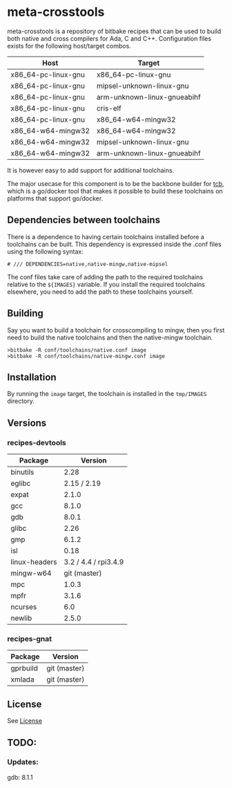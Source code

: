 # meta-crosstools

meta-crosstools is a repository of bitbake recipes that can be used to build both native and cross compilers for Ada, C and C++.
Configuration files exists for the following host/target combos.


| Host                 | Target                        |
|----------------------|-------------------------------|
|x86_64-pc-linux-gnu   | x86_64-pc-linux-gnu           |
|x86_64-pc-linux-gnu   | mipsel-unknown-linux-gnu      |
|x86_64-pc-linux-gnu   | arm-unknown-linux-gnueabihf   |
|x86_64-pc-linux-gnu   | cris-elf                      |
|x86_64-pc-linux-gnu   | x86_64-w64-mingw32            |
|x86_64-w64-mingw32    | x86_64-w64-mingw32            |
|x86_64-w64-mingw32    | mipsel-unknown-linux-gnu      |
|x86_64-w64-mingw32    | arm-unknown-linux-gnueabihf   |

It is however easy to add support for additional toolchains.

The major usecase for this component is to be the backbone builder for [tcb](https://github.com/staffano/tcb), which is a go/docker tool that makes it possible to build these toolchains on platforms that support go/docker.

## Dependencies between toolchains

There is a dependence to having certain toolchains installed before a toolchains can be built. This dependency is expressed inside the .conf files using the following syntax:
```
# /// DEPENDENCIES=native,native-mingw,native-mipsel
``` 
The conf files take care of adding the path to the required toolchains relative to the `${IMAGES}` variable. If you install the required toolchains elsewhere, you need to add the path to these toolchains yourself.

## Building

Say you want to build a toolchain for crosscompiling to mingw, then you first need to build the native toolchains and then the native-mingw toolchain.

```shell
>bitbake -R conf/toolchains/native.conf image
>bitbake -R conf/toolchains/native-mingw.conf image
```

## Installation

By running the `image` target, the toolchain is installed in the `tmp/IMAGES` directory.

## Versions 

### recipes-devtools

|  Package  |  Version |
|-----------|----------|
| binutils  | 2.28 |
| eglibc | 2.15 / 2.19 |
| expat | 2.1.0
| gcc | 8.1.0 |
| gdb | 8.0.1 |
| glibc | 2.26 |
| gmp | 6.1.2 |
| isl | 0.18 |
| linux-headers  | 3.2 / 4.4 / rpi3.4.9 |
| mingw-w64 | git (master) |
| mpc | 1.0.3 |
| mpfr | 3.1.6 |
| ncurses | 6.0 |
| newlib | 2.5.0 |

### recipes-gnat

|  Package  |  Version |
|-----------|----------|
| gprbuild | git (master) |
| xmlada | git (master) |

## License

See [License](LICENSE)

## TODO:

### Updates:
gdb: 8.1.1


